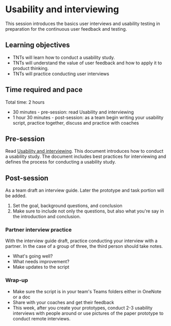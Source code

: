 # Usability and interviewing

This session introduces the basics user interviews and usability testing in preparation for the continuous user feedback and testing.

## Learning objectives

* TNTs will learn how to conduct a usability study.
* TNTs will understand the value of user feedback and how to apply it to product thinking.
* TNTs will practice conducting user interviews

## Time required and pace

Total time: 2 hours

* 30 minutes - pre-session: read Usability and interviewing
* 1 hour 30 minutes - post-session: as a team begin writing your usability script, practice together, discuss and practice with coaches

## Pre-session

Read [Usability and interviewing](https://github.com/tnt-summer-academy/Curriculum/blob/master/Reference/Product%20decks/2.0%20-%20Usability%20and%20interviewing.pdf). This document introduces how to conduct a usability study. The document includes best practices for interviewing and defines the process for conducting a usability study.

## Post-session

As a team draft an interview guide. Later the prototype and task portion will be added.

1. Set the goal, background questions, and conclusion
2. Make sure to include not only the questions, but also what you're say in the introduction and conclusion.

### Partner interview practice

With the interview guide draft, practice conducting your interview with a partner. In the case of a group of three, the third person should take notes.

* What's going well?
* What needs improvement?
* Make updates to the script

### Wrap-up

* Make sure the script is in your team's Teams folders either in OneNote or a doc
* Share with your coaches and get their feedback
* This week, after you create your prototypes, conduct 2-3 usability interviews with people around or use pictures of the paper prototype to conduct remote interviews.
